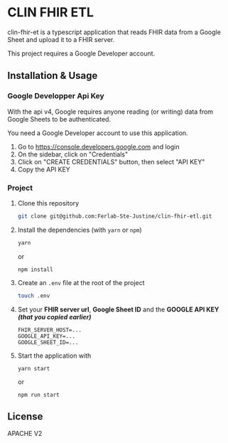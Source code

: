 # CLIN FHIR ETL

clin-fhir-et is a typescript application that reads FHIR data from a Google Sheet and upload it to a FHIR server.

This project requires a Google Developer account.

## Installation & Usage

### Google Developper Api Key
With the api v4, Google requires anyone reading (or writing) data from Google Sheets to be authenticated.

You need a Google Developer account to use this application.
1. Go to https://console.developers.google.com and login
2. On the sidebar, click on "Credentials" 
3. Click on "CREATE CREDENTIALS" button, then select "API KEY"
4. Copy the API KEY

### Project
1. Clone this repository

    ```bash
    git clone git@github.com:Ferlab-Ste-Justine/clin-fhir-etl.git
    ```
2. Install the dependencies (with `yarn` or `npm`)
    ```bash
    yarn
    ```
    or
    ```
    npm install
    ```
3. Create an `.env` file at the root of the project
    ```bash
    touch .env
    ```
4. Set your **FHIR server url**, **Google Sheet ID** and the **GOOGLE API KEY *(that you copied earlier)***
    ```
    FHIR_SERVER_HOST=...
    GOOGLE_API_KEY=...
    GOOGLE_SHEET_ID=...
    ```
5. Start the application with 
    ```
    yarn start
    ```
    or
    ```
    npm run start
    ```

## License
APACHE V2